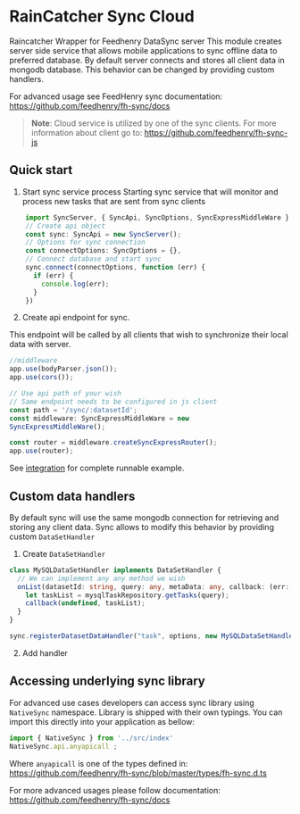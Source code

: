 # RainCatcher Sync Cloud

Raincatcher Wrapper for Feedhenry DataSync server
This module creates server side service that allows
mobile applications to sync offline data to preferred database. By default server connects and stores all client data in mongodb database. This behavior can be changed by providing custom handlers.

For advanced usage see FeedHenry sync documentation:
https://github.com/feedhenry/fh-sync/docs

> **Note**: Cloud service is utilized by one of the sync clients. For more information about client go to: https://github.com/feedhenry/fh-sync-js

## Quick start

1. Start sync service process
Starting sync service that will monitor and process
new tasks that are sent from sync clients

```typescript
    import SyncServer, { SyncApi, SyncOptions, SyncExpressMiddleWare } from '../src/index'
    // Create api object
    const sync: SyncApi = new SyncServer();
    // Options for sync connection
    const connectOptions: SyncOptions = {},
    // Connect database and start sync
    sync.connect(connectOptions, function (err) {
      if (err) {
        console.log(err);
      }
    })
```

2. Create api endpoint for sync.

This endpoint will be called by all clients that wish to synchronize their local data with server.

```typescript
//middleware
app.use(bodyParser.json());
app.use(cors());

// Use api path of your wish
// Same endpoint needs to be configured in js client
const path = '/sync/:datasetId';
const middleware: SyncExpressMiddleWare = new
SyncExpressMiddleWare();

const router = middleware.createSyncExpressRouter();
app.use(router);
```

See [integration](./integration) for complete runnable example.

## Custom data handlers

By default sync will use the same mongodb connection for retrieving and storing any client data. Sync allows to modify this behavior by providing custom `DataSetHandler`

1. Create `DataSetHandler`

```typescript
class MySQLDataSetHandler implements DataSetHandler {
  // We can implement any any method we wish
  onList(datasetId: string, query: any, metaData: any, callback: (err: Error | string | undefined, res: any | undefined) => void) {
    let taskList = mysqlTaskRepository.getTasks(query);
    callback(undefined, taskList);
  }
}

sync.registerDatasetDataHandler("task", options, new MySQLDataSetHandler());
```

2. Add handler

## Accessing underlying sync library

For advanced use cases developers can access sync library using `NativeSync` namespace.
Library is shipped with their own typings. You can import this directly into your application as bellow:

```typescript
import { NativeSync } from '../src/index'
NativeSync.api.anyapicall ;
```

Where `anyapicall` is one of the types defined in:
https://github.com/feedhenry/fh-sync/blob/master/types/fh-sync.d.ts

For more advanced usages please follow documentation: https://github.com/feedhenry/fh-sync/docs
